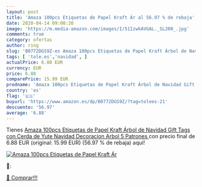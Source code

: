 ```yaml
---
layout: post
title: 'Amaza 100pcs Etiquetas de Papel Kraft Ár al 56.97 % de rebaja'
date: 2020-04-14 09:00:20
image: 'https://m.media-amazon.com/images/I/51IzwkAVGAL._SL200_.jpg'
comments: true
category: ofertas
author: ring
slug: 'B0772DGS9Z-es Amaza 100pcs Etiquetas de Papel Kraft Árbol de Navidad...'
tags: [ 'tole.es','navidad', ]
actualPrice: 6.88 EUR
currency: EUR
price: 6.88
comparePrice: 15.99 EUR
prodname: 'Amaza 100pcs Etiquetas de Papel Kraft Árbol de Navidad Gift Tags con Cerda de Yute Navidad Decoracion Arbol  5 Patrones '
country: 'es'
flag: '🇪🇸'
buyurl: 'https://www.amazon.es/dp/B0772DGS9Z/?tag=tolees-21'
descuento: '56.97'
average: '6.88'
---
```


Tienes [Amaza 100pcs Etiquetas de Papel Kraft Árbol de Navidad Gift Tags con Cerda de Yute Navidad Decoracion Arbol  5 Patrones ](https://www.amazon.es/dp/B0772DGS9Z/?tag=tolees-21) con precio final de  6.88 EUR (original: 15.99 EUR) (56.97 %  de rebaja) aqui!

[![Amaza 100pcs Etiquetas de Papel Kraft Ár](https://m.media-amazon.com/images/I/51IzwkAVGAL._SL200_.jpg)](https://www.amazon.es/dp/B0772DGS9Z/?tag=tolees-21)

🔎:


[🛒 Comprar!!!](https://www.amazon.es/dp/B0772DGS9Z/?tag=tolees-21)
